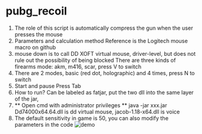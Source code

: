 # pubg_recoil

1. The role of this script is automatically compress the gun when the user presses the mouse
2. Parameters and calculation method Reference is the Logitech mouse macro on github
3. mouse down is to call DD XOFT virtual mouse, driver-level, but does not rule out the possibility of being blocked
There are three kinds of firearms mode: akm, m416, scar, press V to switch
5. There are 2 modes, basic (red dot, holographic) and 4 times, press N to switch
6. Start and pause Press Tab
7. How to run? Can be labeled as fatjar, put the two dll into the same layer of the jar, 
8. ** Open cmd with administrator privileges ** java -jar xxx.jar
Dd74000x64.64.dll is dd virtual mouse, jacob-1.18-x64.dll is voice
9. The default sensitivity in game is 50, you can also modify the parameters in the code
![demo](ab.gif)
